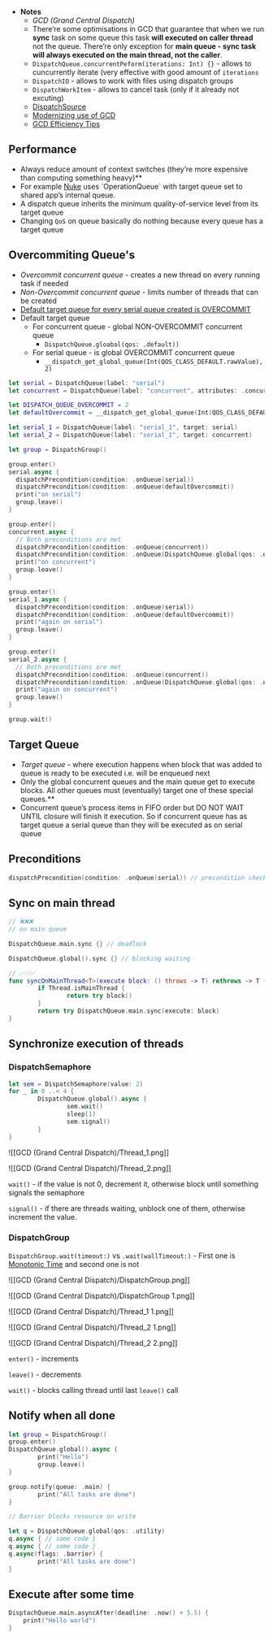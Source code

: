 - **Notes**
	- *GCD (Grand Central Dispatch)*
	- There’re some optimisations in GCD that guarantee that when we run **sync** task on some queue this task **will executed on caller thread** not the queue. There’re only exception for **main queue - sync task will always executed on the main thread, not the caller**.
	- `DispatchQueue.concurrentPeform(iterations: Int) {}`  - allows to cuncurrently iterate (very effective with good amount of `iterations`
	- `DispatchIO` - allows to work with files using dispatch groups
	- `DispatchWorkItem` - allows to cancel task (only if it already not excuting)
	- [DispatchSource](DispatchSource.md)
	- [Modernizing use of GCD](Modernizing%20use%20of%20GCD.md)
	- [GCD Efficiency Tips](GCD%20Efficiency%20Tips.md)

## Performance

- Always reduce amount of context switches (they’re more expensive than computing something heavy)**
- For example [Nuke]([https://github.com/kean/Nuke](https://github.com/kean/Nuke)) uses `OperationQueue` with target queue set to shared app’s internal queue.
- A dispatch queue inherits the minimum quality-of-service level from its target queue
- Changing `QoS` on queue basically do nothing because every queue has a target queue

## Overcommiting Queue's

- *Overcommit concurrent queue* - creates a new thread on every running task if needed
- *Non-Overcommit concurrent queue* - limits number of threads that can be created
- [Default target queue for every serial queue created is OVERCOMMIT]([https://forums.swift.org/t/what-is-the-default-target-queue-for-a-serial-queue/18094/5](https://forums.swift.org/t/what-is-the-default-target-queue-for-a-serial-queue/18094/5))
- Default target queue
	- For concurrent queue - global NON-OVERCOMMIT concurrent queue
		- `DispatchQueue.gloabal(qos: .default))`
	- For serial queue - is global OVERCOMMIT concurrent queue 
		- `__dispatch_get_global_queue(Int(QOS_CLASS_DEFAULT.rawValue), 2)`

```swift
let serial = DispatchQueue(label: "serial")
let concurrent = DispatchQueue(label: "concurrent", attributes: .concurrent)

let DISPATCH_QUEUE_OVERCOMMIT = 2
let defaultOvercommit = __dispatch_get_global_queue(Int(QOS_CLASS_DEFAULT.rawValue), 2)

let serial_1 = DispatchQueue(label: "serial_1", target: serial)
let serial_2 = DispatchQueue(label: "serial_1", target: concurrent)

let group = DispatchGroup()

group.enter()
serial.async {
  dispatchPrecondition(condition: .onQueue(serial))
  dispatchPrecondition(condition: .onQueue(defaultOvercommit))
  print("on serial")
  group.leave()
}

group.enter()
concurrent.async {
  // Both preconditions are met
  dispatchPrecondition(condition: .onQueue(concurrent))
  dispatchPrecondition(condition: .onQueue(DispatchQueue.global(qos: .default)))
  print("on concurrent")
  group.leave()
}

group.enter()
serial_1.async {
  dispatchPrecondition(condition: .onQueue(serial))
  dispatchPrecondition(condition: .onQueue(defaultOvercommit))
  print("again on serial")
  group.leave()
}

group.enter()
serial_2.async {
  // Both preconditions are met
  dispatchPrecondition(condition: .onQueue(concurrent))
  dispatchPrecondition(condition: .onQueue(DispatchQueue.global(qos: .default)))
  print("again on concurrent")
  group.leave()
}

group.wait()
```

## Target Queue

- *Target queue* - where execution happens when block that was added to queue is ready to be executed i.e. will be enqueued next
- Only the global concurrent queues and the main queue get to execute blocks. All other queues must (eventually) target one of these special queues.**
- Concurrent queue’s process items in FIFO order but DO NOT WAIT UNTIL closure will finish it execution. So if concurrent queue has as target queue a serial queue than they will be executed as on serial queue

## Preconditions

```swift
dispatchPrecondition(condition: .onQueue(serial)) // precondition check
```

## Sync on main thread

```swift
// ❌❌❌
// on main queue

DispatchQueue.main.sync {} // deadlock

DispatchQueue.global().sync {} // blocking waiting
```

```swift
// ✅✅✅
func syncOnMainThread<T>(execute block: () throws -> T) rethrows -> T {
		if Thread.isMainThread {
				return try block()
		}
		return try DispatchQueue.main.sync(execute: block)
}
```

## Synchronize execution of threads

### **DispatchSemaphore**

```swift
let sem = DispatchSemaphore(value: 2)
for _ in 0 ..< 4 {
		DispatchQueue.global().async {
				sem.wait()
				sleep(1)
				sem.signal()
		}
}
```

![[GCD (Grand Central Dispatch)/Thread_1.png]]

![[GCD (Grand Central Dispatch)/Thread_2.png]]

`wait()` - if the value is not 0, decrement it, otherwise block until something signals the semaphore

`signal()` - if there are threads waiting, unblock one of them, otherwise increment the value.

### **DispatchGroup**

`DispatchGroup.wait(timeout:)` vs `.wait(wallTimeout:)` 
	- First one is [Monotonic Time](Monotonic%20Time.md) and second one is not

![[GCD (Grand Central Dispatch)/DispatchGroup.png]]

![[GCD (Grand Central Dispatch)/DispatchGroup 1.png]]

![[GCD (Grand Central Dispatch)/Thread_1 1.png]]

![[GCD (Grand Central Dispatch)/Thread_2 1.png]]

![[GCD (Grand Central Dispatch)/Thread_2 2.png]]

`enter()` - increments

`leave()` - decrements

`wait()` - blocks calling thread until last `leave()` call

## Notify when all done

```swift
let group = DispatchGroup()
group.enter()
DispatchQueue.global().async {
		print("Hello")
		group.leave()
}

group.notify(queue: .main) {
		print("All tasks are done")
}
```

```swift
// Barrier blocks resource on write

let q = DispatchQueue.global(qos: .utility)
q.async { // some code }
q.async { // some code }
q.async(flags: .barrier) {
		print("All tasks are done")
}
```

## Execute after some time

```swift
DisptachQueue.main.asyncAfter(deadline: .now() + 5.5) {
    print("Hello world")
}
```